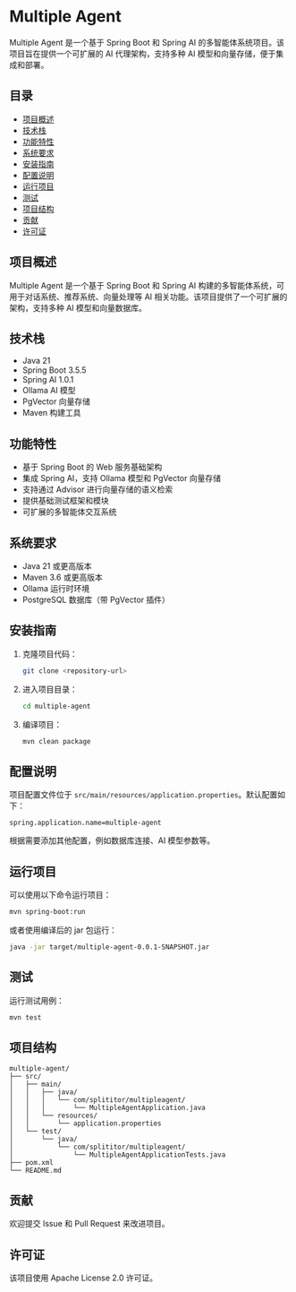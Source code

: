# Multiple Agent

Multiple Agent 是一个基于 Spring Boot 和 Spring AI 的多智能体系统项目。该项目旨在提供一个可扩展的 AI 代理架构，支持多种 AI 模型和向量存储，便于集成和部署。

## 目录

- [项目概述](#项目概述)
- [技术栈](#技术栈)
- [功能特性](#功能特性)
- [系统要求](#系统要求)
- [安装指南](#安装指南)
- [配置说明](#配置说明)
- [运行项目](#运行项目)
- [测试](#测试)
- [项目结构](#项目结构)
- [贡献](#贡献)
- [许可证](#许可证)

## 项目概述

Multiple Agent 是一个基于 Spring Boot 和 Spring AI 构建的多智能体系统，可用于对话系统、推荐系统、向量处理等 AI 相关功能。该项目提供了一个可扩展的架构，支持多种 AI 模型和向量数据库。

## 技术栈

- Java 21
- Spring Boot 3.5.5
- Spring AI 1.0.1
- Ollama AI 模型
- PgVector 向量存储
- Maven 构建工具

## 功能特性

- 基于 Spring Boot 的 Web 服务基础架构
- 集成 Spring AI，支持 Ollama 模型和 PgVector 向量存储
- 支持通过 Advisor 进行向量存储的语义检索
- 提供基础测试框架和模块
- 可扩展的多智能体交互系统

## 系统要求

- Java 21 或更高版本
- Maven 3.6 或更高版本
- Ollama 运行时环境
- PostgreSQL 数据库（带 PgVector 插件）

## 安装指南

1. 克隆项目代码：
   ```bash
   git clone <repository-url>
   ```

2. 进入项目目录：
   ```bash
   cd multiple-agent
   ```

3. 编译项目：
   ```bash
   mvn clean package
   ```

## 配置说明

项目配置文件位于 `src/main/resources/application.properties`。默认配置如下：

```properties
spring.application.name=multiple-agent
```

根据需要添加其他配置，例如数据库连接、AI 模型参数等。

## 运行项目

可以使用以下命令运行项目：

```bash
mvn spring-boot:run
```

或者使用编译后的 jar 包运行：

```bash
java -jar target/multiple-agent-0.0.1-SNAPSHOT.jar
```

## 测试

运行测试用例：

```bash
mvn test
```

## 项目结构

```
multiple-agent/
├── src/
│   ├── main/
│   │   ├── java/
│   │   │   └── com/splititor/multipleagent/
│   │   │       └── MultipleAgentApplication.java
│   │   └── resources/
│   │       └── application.properties
│   └── test/
│       └── java/
│           └── com/splititor/multipleagent/
│               └── MultipleAgentApplicationTests.java
├── pom.xml
└── README.md
```

## 贡献

欢迎提交 Issue 和 Pull Request 来改进项目。

## 许可证

该项目使用 Apache License 2.0 许可证。